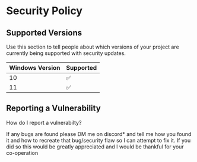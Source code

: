 # Security Policy

## Supported Versions

Use this section to tell people about which versions of your project are
currently being supported with security updates.

| Windows Version | Supported          |
| ----------------|--------------------|
| 10              | :white_check_mark: |
| 11              | :white_check_mark: |

## Reporting a Vulnerability

How do I report a vulnerabilty?

If any bugs are found please DM me on discord* and tell me how you found it and how to recreate that bug/security flaw so I can attempt to fix it. If you did so this would be
greatly appreciated and I would be thankful for your co-operation